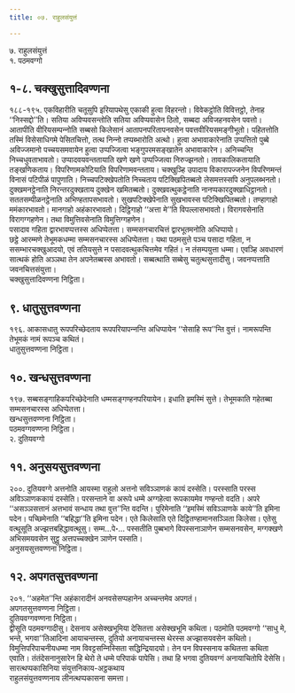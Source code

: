 ```yaml
---
title: ०७. राहुलसंयुत्तं

---
```

७. राहुलसंयुत्तं  
१. पठमवग्गो  


## १-८. चक्खुसुत्तादिवण्णना

१८८-१९५. एकविहारीति चतूसुपि इरियापथेसु एकाकी हुत्वा विहरन्तो। विवेकट्ठोति विवित्तट्ठो, तेनाह ‘‘निस्सद्दो’’ति। सतिया अविप्पवसन्तोति सतिया अविप्पवासेन ठितो, सब्बदा अविजहनवसेन पवत्तो। आतापीति वीरियसम्पन्‍नोति सब्बसो किलेसानं आतापनपरितापनवसेन पवत्तवीरियसमङ्गीभूतो। पहितत्तोति तस्मिं विसेसाधिगमे पेसितचित्तो, तत्थ निन्‍नो तप्पब्भारोति अत्थो। हुत्वा अभावाकारेनाति उप्पत्तितो पुब्बे अविज्‍जमानो पच्‍चयसमवायेन हुत्वा उप्पज्‍जित्वा भङ्गुपरमसङ्खातेन अभावाकारेन। अनिच्‍चन्ति निच्‍चधुवताभावतो। उप्पादवयवन्ततायाति खणे खणे उप्पज्‍जित्वा निरुज्झनतो। तावकालिकतायाति तङ्खणिकताय। विपरिणामकोटियाति विपरिणामवन्तताय। चक्खुञ्हि उपादाय विकारापज्‍जनेन विपरिणमन्तं विनासं पटिपीळं पापुणाति। निच्‍चपटिक्खेपतोति निच्‍चताय पटिक्खिपितब्बतो लेसमत्तस्सपि अनुपलब्भनतो। दुक्खमनट्ठेनाति निरन्तरदुक्खताय दुक्खेन खमितब्बतो। दुक्खवत्थुकट्ठेनाति नानप्पकारदुक्खाधिट्ठानतो। सततसम्पीळनट्ठेनाति अभिण्हतापसभावतो। सुखपटिक्खेपेनाति सुखभावस्स पटिक्खिपितब्बतो। तण्हागाहो ममंकारभावतो। मानगाहो अहंकारभावतो। दिट्ठिगाहो ‘‘अत्ता मे’’ति विपल्‍लासभावतो। विरागवसेनाति विरागग्गहणेन। तथा विमुत्तिवसेनाति विमुत्तिग्गहणेन।  
पसादाव गहिता द्वारभावप्पत्तस्स अधिप्पेतत्ता। सम्मसनचारचित्तं द्वारभूतमनोति अधिप्पायो।  
छट्ठे आरम्मणे तेभूमकधम्मा सम्मसनचारस्स अधिप्पेतत्ता। यथा पठमसुत्ते पञ्‍च पसादा गहिता, न ससम्भारचक्खुआदयो, एवं ततियसुत्ते न पसादवत्थुकचित्तमेव गहितं। न तंसम्पयुत्ता धम्मा। एवञ्हि अवधारणं सात्थकं होति अञ्‍ञथा तेन अपनेतब्बस्स अभावतो। सब्बत्थाति सब्बेसु चतुत्थसुत्तादीसु। जवनप्पत्ताति जवनचित्तसंयुत्ता।  
चक्खुसुत्तादिवण्णना निट्ठिता।  


## ९. धातुसुत्तवण्णना

१९६. आकासधातु रूपपरिच्छेदताय रूपपरियापन्‍नन्ति अधिप्पायेन ‘‘सेसाहि रूप’’न्ति वुत्तं। नामरूपन्ति तेभूमकं नामं रूपञ्‍च कथितं।  
धातुसुत्तवण्णना निट्ठिता।  


## १०. खन्धसुत्तवण्णना

१९७. सब्बसङ्गाहिकपरिच्छेदेनाति धम्मसङ्गण्हनपरियायेन। इधाति इमस्मिं सुत्ते। तेभूमकाति गहेतब्बा सम्मसनचारस्स अधिप्पेतत्ता।  
खन्धसुत्तवण्णना निट्ठिता।  
पठमवग्गवण्णना निट्ठिता।  
२. दुतियवग्गो  


## ११. अनुसयसुत्तवण्णना

२००. दुतियवग्गे अत्तनोति आयस्मा राहुलो अत्तनो सविञ्‍ञाणकं कायं दस्सेति। परस्साति परस्स अविञ्‍ञाणककायं दस्सेति। परसन्ताने वा अरूपे धम्मे अग्गहेत्वा रूपकायमेव गण्हन्तो वदति। अपरे ‘‘असञ्‍ञसत्तानं अत्तभावं सन्धाय तथा वुत्त’’न्ति वदन्ति। पुरिमेनाति ‘‘इमस्मिं सविञ्‍ञाणके काये’’ति इमिना पदेन। पच्छिमेनाति ‘‘बहिद्धा’’ति इमिना पदेन। एते किलेसाति एते दिट्ठितण्हामानसञ्‍ञिता किलेसा। एतेसु वत्थूसूति अज्झत्तबहिद्धावत्थूसु। सम्म…पे॰… पस्सतीति पुब्बभागे विपस्सनाञाणेन सम्मसनवसेन, मग्गक्खणे अभिसमयवसेन सुट्ठु अत्तपच्‍चक्खेन ञाणेन पस्सति।  
अनुसयसुत्तवण्णना निट्ठिता।  


## १२. अपगतसुत्तवण्णना

२०१. ‘‘अहमेत’’न्ति अहंकारादीनं अनवसेसप्पहानेन अच्‍चन्तमेव अपगतं।  
अपगतसुत्तवण्णना निट्ठिता।  
दुतियवग्गवण्णना निट्ठिता।  
द्वीसूति पठमवग्गादीसु। देसनाय असेक्खभूमिया देसितत्ता असेक्खभूमि कथिता। पठमोति पठमवग्गो ‘‘साधु मे, भन्ते, भगवा’’तिआदिना आयाचन्तस्स, दुतियो अनायाचन्तस्स थेरस्स अज्झासयवसेन कथितो। विमुत्तिपरिपाचनीयधम्मा नाम विवट्टसन्‍निस्सिता सद्धिन्द्रियादयो। तेन पन विपस्सनाय कथितत्ता कथिता एवाति। तंतंदेसनानुसारेन हि थेरो ते धम्मे परिपाकं पापेसि। तथा हि भगवा दुतियवग्गं अनायाचितोपि देसेसि।  
सारत्थप्पकासिनिया संयुत्तनिकाय-अट्ठकथाय  
राहुलसंयुत्तवण्णनाय लीनत्थप्पकासना समत्ता।  